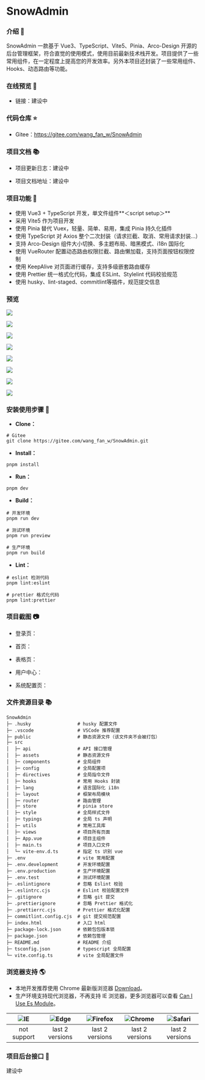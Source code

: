# SnowAdmin

### 介绍 📖

SnowAdmin 一款基于 Vue3、TypeScript、Vite5、Pinia、Arco-Design 开源的后台管理框架，符合直觉的使用模式，使用目前最新技术栈开发。项目提供了一些常用组件，在一定程度上提高您的开发效率。另外本项目还封装了一些常用组件、Hooks、动态路由等功能。

### 在线预览 👀

- 链接：建设中

### 代码仓库 ⭐

- Gitee：https://gitee.com/wang_fan_w/SnowAdmin

### 项目文档 📚

- 项目更新日志：建设中

- 项目文档地址：建设中

### 项目功能 🔨

- 使用 Vue3 + TypeScript 开发，单文件组件**＜script setup＞**
- 采用 Vite5 作为项目开发
- 使用 Pinia 替代 Vuex，轻量、简单、易用，集成 Pinia 持久化插件
- 使用 TypeScript 对 Axios 整个二次封装（请求拦截、取消、常用请求封装…）
- 支持 Arco-Design 组件大小切换、多主题布局、暗黑模式、i18n 国际化
- 使用 VueRouter 配置动态路由权限拦截、路由懒加载，支持页面按钮权限控制
- 使用 KeepAlive 对页面进行缓存，支持多级嵌套路由缓存
- 使用 Prettier 统一格式化代码，集成 ESLint、Stylelint 代码校验规范
- 使用 husky、lint-staged、commitlint等插件，规范提交信息

### 预览

![](https://img.picui.cn/free/2024/07/20/669b6894206d2.png)

![](https://img.picui.cn/free/2024/07/20/669b688a12619.png)

![](https://img.picui.cn/free/2024/07/20/669b6890d23b4.png)

![](https://img.picui.cn/free/2024/07/20/669b6893934bf.png)

![](https://img.picui.cn/free/2024/07/20/669b68936cf84.png)

![](https://img.picui.cn/free/2024/07/20/669b69dc2214f.png)

![](https://img.picui.cn/free/2024/07/20/669b688aba4f4.png)

![](https://img.picui.cn/free/2024/07/20/669b688b1deed.png)

### 安装使用步骤 📔

- **Clone：**

```text
# Gitee
git clone https://gitee.com/wang_fan_w/SnowAdmin.git
```

- **Install：**

```text
pnpm install
```

- **Run：**

```text
pnpm dev
```

- **Build：**

```text
# 开发环境
pnpm run dev

# 测试环境
pnpm run preview

# 生产环境
pnpm run build
```

- **Lint：**

```text
# eslint 检测代码
pnpm lint:eslint

# prettier 格式化代码
pnpm lint:prettier
```

### 项目截图 📷

- 登录页：

- 首页：

- 表格页：

- 用户中心：

- 系统配置页：

### 文件资源目录 📚

```text
SnowAdmin
├─ .husky                 # husky 配置文件
├─ .vscode                # VSCode 推荐配置
├─ public                 # 静态资源文件（该文件夹不会被打包）
├─ src
│  ├─ api                 # API 接口管理
│  ├─ assets              # 静态资源文件
│  ├─ components          # 全局组件
│  ├─ config              # 全局配置项
│  ├─ directives          # 全局指令文件
│  ├─ hooks               # 常用 Hooks 封装
│  ├─ lang                # 语言国际化 i18n
│  ├─ layout              # 框架布局模块
│  ├─ router              # 路由管理
│  ├─ store               # pinia store
│  ├─ style               # 全局样式文件
│  ├─ typings             # 全局 ts 声明
│  ├─ utils               # 常用工具库
│  ├─ views               # 项目所有页面
│  ├─ App.vue             # 项目主组件
│  ├─ main.ts             # 项目入口文件
│  └─ vite-env.d.ts       # 指定 ts 识别 vue
├─ .env                   # vite 常用配置
├─ .env.development       # 开发环境配置
├─ .env.production        # 生产环境配置
├─ .env.test              # 测试环境配置
├─ .eslintignore          # 忽略 Eslint 校验
├─ .eslintrc.cjs          # Eslint 校验配置文件
├─ .gitignore             # 忽略 git 提交
├─ .prettierignore        # 忽略 Prettier 格式化
├─ .prettierrc.cjs        # Prettier 格式化配置
├─ commitlint.config.cjs  # git 提交规范配置
├─ index.html             # 入口 html
├─ package-lock.json      # 依赖包包版本锁
├─ package.json           # 依赖包管理
├─ README.md              # README 介绍
├─ tsconfig.json          # typescript 全局配置
└─ vite.config.ts         # vite 全局配置文件
```

### 浏览器支持 🌎

- 本地开发推荐使用 Chrome 最新版浏览器 [Download](https://www.google.com/intl/zh-CN/chrome/)。
- 生产环境支持现代浏览器，不再支持 IE 浏览器，更多浏览器可以查看 [Can I Use Es Module](https://caniuse.com/?search=ESModule)。

| ![IE](https://i.imgtg.com/2023/04/11/8z7ot.png) | ![Edge](https://i.imgtg.com/2023/04/11/8zr3p.png) | ![Firefox](https://i.imgtg.com/2023/04/11/8zKiU.png) | ![Chrome](https://i.imgtg.com/2023/04/11/8zNrx.png) | ![Safari](https://i.imgtg.com/2023/04/11/8zeGj.png) |
| :---------------------------------------------: | :-----------------------------------------------: | :--------------------------------------------------: | :-------------------------------------------------: | :-------------------------------------------------: |
|                   not support                   |                  last 2 versions                  |                   last 2 versions                    |                   last 2 versions                   |                   last 2 versions                   |

### 项目后台接口 🧩

建设中
